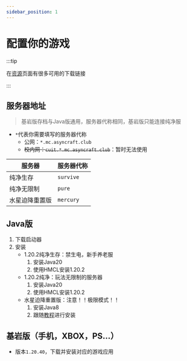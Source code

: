 ```yaml
---
sidebar_position: 1
---
```


# 配置你的游戏

:::tip
  
在[资源](/docs/资源/)页面有很多可用的下载链接  

:::

## 服务器地址

>基岩版存档与Java版通用，服务器代称相同，基岩版只能连接纯净服

+ `*`代表你需要填写的服务器代称
  + 公网：`*.mc.asyncraft.club`
  + ~~校内网：`cuit.*.mc.asyncraft.club`~~：暂时无法使用

|服务器|服务器代称|
|-|-|
|纯净生存|`survive`|
|纯净无限制|`pure`|
|水星迫降重置版|`mercury`|

## Java版

1. 下载启动器
2. 安装
   + 1.20.2纯净生存：禁生电，新手养老服
     1. 安装Java20
     2. 使用HMCL安装1.20.2
   + 1.20.2纯净：玩法无限制的服务器
     1. 安装Java20
     2. 使用HMCL安装1.20.2
   + 水星迫降重置版：注意！！极限模式！！
     1. 安装Java8
     2. 跟随[教程](https://docs.qq.com/doc/DYlB5WExYb0N1S2tK)进行安装

## 基岩版（手机，XBOX，PS...）

+ 版本`1.20.40`，下载并安装对应的游戏应用
